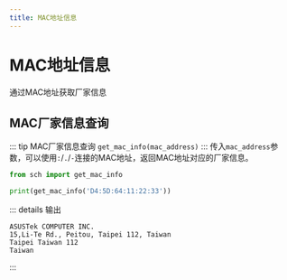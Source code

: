 ```yaml
---
title: MAC地址信息
---
```

# MAC地址信息
通过MAC地址获取厂家信息
## MAC厂家信息查询
::: tip MAC厂家信息查询
`get_mac_info(mac_address)`
:::
传入`mac_address`参数，可以使用`:`/`.`/`-`连接的MAC地址，返回MAC地址对应的厂家信息。
```python [mac_info.py]
from sch import get_mac_info

print(get_mac_info('D4:5D:64:11:22:33'))
```
::: details 输出
```
ASUSTek COMPUTER INC.
15,Li-Te Rd., Peitou, Taipei 112, Taiwan
Taipei Taiwan 112
Taiwan
```
:::